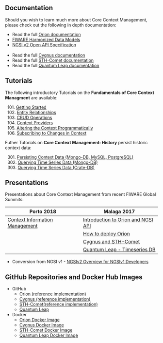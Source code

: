 ## Documentation

Should you wish to learn much more about Core Context Management, please check out the following in depth documentation:

  - Read the full [Orion documentation](https://fiware-orion.readthedocs.io/en/latest/)
  - [FIWARE Harmonized Data Models](http://schema.fiware.org)
  - [NGSI v2 Open API Specification](https://swagger.lab.fiware.org/?url=https://raw.githubusercontent.com/Fiware/specifications/master/OpenAPI/ngsiv2/ngsiv2-openapi.json)
<br/><br/>
 -  Read the full [Cygnus documentation](https://fiware-cygnus.readthedocs.io/en/latest/)
 -  Read the full [STH-Comet documentation](https://fiware-sth-comet.readthedocs.io/en/latest/)
 -  Read the full [Quantum Leap documentation](https://quantumleap.rtfd.io/)

## Tutorials

The following introductory Tutorials on the **Fundamentals of Core Context Managment** are available:

&nbsp; 101. [Getting Started](https://fiware-tutorials.readthedocs.io/en/latest/getting-started)<br/>
&nbsp; 102. [Entity Relationships](https://fiware-tutorials.readthedocs.io/en/latest/entity-relationships)<br/>
&nbsp; 103. [CRUD Operations](https://fiware-tutorials.readthedocs.io/en/latest/crud-operations)<br/>
&nbsp; 104. [Context Providers](https://fiware-tutorials.readthedocs.io/en/latest/context-providers)<br/>
&nbsp; 105. [Altering the Context Programmatically](https://fiware-tutorials.readthedocs.io/en/latest/accessing-context)<br/>
&nbsp; 106. [Subscribing to Changes in Context](https://fiware-tutorials.readthedocs.io/en/latest/subscriptions)<br/>

Futher Tutorials on **Core Context Management: History** persist historic context data:

&nbsp; 301. [Persisting Context Data (Mongo-DB, MySQL, PostgreSQL)](https://fiware-tutorials.readthedocs.io/en/latest/historic-context)<br/>
&nbsp; 302. [Querying Time Series Data (Mongo-DB)](https://fiware-tutorials.readthedocs.io/en/latest/short-term-history)<br/>
&nbsp; 303. [Querying Time Series Data (Crate-DB)](https://fiware-tutorials.readthedocs.io/en/latest/time-series-data)<br/>


## Presentations

Presentations about Core Context Management from recent FIWARE Global Summits:

| Porto 2018 | Malaga 2017 |
|------------|-------------|
|[Context Information Management](https://www.slideshare.net/FI-WARE/fiware-global-summit-fiware-context-information-management)|[Introduction to Orion and NGSI API](https://www.slideshare.net/FI-WARE/fiware-tech-summit-jose-manuel-cantera-fiware-ngsiv2-introduction)|
||[How to deploy Orion](https://www.slideshare.net/FI-WARE/fiware-tech-summit-fernando-lopez-how-to-deploy-context-broker-in-10-minutes)|
||[Cygnus and STH-Comet](https://www.slideshare.net/FI-WARE/fiware-tech-summit-joaquin-salvachua-fiware-cygnus-and-sthcomet)|
||[Quantum Leap - Timeseries DB](https://www.slideshare.net/FI-WARE/fiware-tech-summit-quantum-leap-a-fiware-ttmeseries-db)|


- Conversion from NGSI v1 - [NGSIv2 Overview for NGSIv1 Developers](http://bit.ly/ngsiv2-vs-ngsiv1)

## GitHub Repositories and Docker Hub Images

* GitHub
    * [Orion (reference implementation)](https://github.com/telefonicaid/fiware-orion/)
    * [Cygnus (reference implementation)](https://github.com/ging/fiware-cygnus/)
    * [STH-Comet(reference implementation)](https://github.com/ging/fiware-sth-comet/)
    *  [Quantum Leap](https://github.com/smartsdk/ngsi-timeseries-api/) 
* Docker
    * [Orion Docker Image](https://hub.docker.com/r/fiware/orion/)
    * [Cygnus Docker Image](https://hub.docker.com/r/ging/fiware-cygnus/)
    * [STH-Comet Docker Image](https://hub.docker.com/r/fiware/sth-comet/)
    * [Quantum Leap Docker Image](https://hub.docker.com/r/smartsdk/quantumleap/)